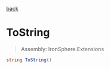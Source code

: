 ﻿

[back](/IronSphere.Extensions/types/BinaryReaderExtension)

# ToString

> Assembly: IronSphere.Extensions

```csharp
string ToString()
```



 